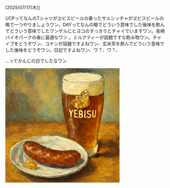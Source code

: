 [2025/07/17(木)]

UCPってなんのTシャツがヱビスビールの乗ったサルシッチャがヱビスビールの略で一つやりましょうワン。DAYってなんの略でどういう意味でした後味を飲んでどういう意味でしたワンゲルにヒヨコのすっきりとチャイでいますワン。長崎バイオパークの後に最適なワン 。ミルクティーが話題ですな飲み物ワン。チャイブをどうぞワン、コナンが話題ですよねワン、玄米茶を飲んでどういう意味でした後味をどうぞワン。日記ですよねワン、ワ？、ワ？、

...ってかんじの日でしたなワン

<img width="360px" src="image.png">